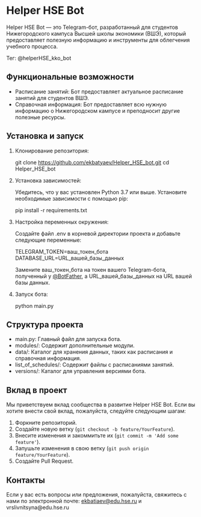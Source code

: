 # Helper HSE Bot 

Helper HSE Bot — это Telegram-бот, разработанный для студентов Нижегородского кампуса Высшей школы экономики (ВШЭ), который предоставляет полезную информацию и инструменты для облегчения учебного процесса.

Тег: @helperHSE_kko_bot

## Функциональные возможности

- Расписание занятий: Бот предоставляет актуальное расписание занятий для студентов ВШЭ.
- Справочная информация: Бот предоставляет всю нужную информацию о Нижегородском кампусе и преподносит другие полезные ресурсы.

## Установка и запуск

1. Клонирование репозитория:

   
   git clone https://github.com/ekbatyaev/Helper_HSE_bot.git
   cd Helper_HSE_bot
   

2. Установка зависимостей:

   Убедитесь, что у вас установлен Python 3.7 или выше. Установите необходимые зависимости с помощью pip:

   
   pip install -r requirements.txt
   

3. Настройка переменных окружения:

   Создайте файл .env в корневой директории проекта и добавьте следующие переменные:

   
   TELEGRAM_TOKEN=ваш_токен_бота
   DATABASE_URL=URL_вашей_базы_данных
   

   Замените ваш_токен_бота на токен вашего Telegram-бота, полученный у [@BotFather](https://t.me/BotFather), а URL_вашей_базы_данных на URL вашей базы данных.

4. Запуск бота:

   
   python main.py
   

## Структура проекта

- main.py: Главный файл для запуска бота.
- modules/: Содержит дополнительные модули.
- data/: Каталог для хранения данных, таких как расписания и справочная информация.
- list_of_schedules/: Содержит файлы с расписаниями занятий.
- versions/: Каталог для управления версиями бота.

## Вклад в проект

Мы приветствуем вклад сообщества в развитие Helper HSE Bot. Если вы хотите внести свой вклад, пожалуйста, следуйте следующим шагам:

1. Форкните репозиторий.
2. Создайте новую ветку (`git checkout -b feature/YourFeature`).
3. Внесите изменения и закоммитьте их (`git commit -m 'Add some feature'`).
4. Запушьте изменения в свою ветку (`git push origin feature/YourFeature`).
5. Создайте Pull Request.


## Контакты

Если у вас есть вопросы или предложения, пожалуйста, свяжитесь с нами по электронной почте: [ekbatiaev@edu.hse.ru](mailto\:ekbatiaev@edu.hse.ru) и vrslivnitsyna\@edu.hse.ru

